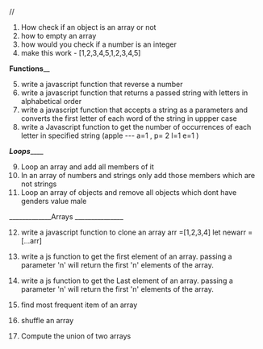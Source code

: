 //

1) How check if an object is an array or not 
2) how to empty an array 
3) how would you check if a number is an integer 
4) make this work - [1,2,3,4,5,1,2,3,4,5]

______________Functions________________

5) write a javascript function that reverse a number 
6) write a javascript function that returns a passed string with letters in alphabetical order 
7) write a javascript function that accepts a string as a parameters and converts the first letter of each word of the string in uppper case
8) write a Javascript function to get the number of occurrences of each letter in specified string 
(apple  --- a=1 , p= 2 l=1  e=1 )

_______________Loops___________________


9) Loop an array and add all members of it
10) In an array of numbers and strings only add those members which are not strings
11) Loop an array of objects and remove all objects which dont have genders value male 


_____________Arrays _______________

12) write a javascript function to clone an array
    arr =[1,2,3,4]
    let newarr = [...arr]


13) write a js function to get the first element of an array. passing a parameter 'n' will return the first 'n' elements of the array.

14) write a js function to get the Last element of an array. passing a parameter 'n' will return the first 'n' elements of the array.

15) find most frequent item of an array 

16) shuffle an array

17) Compute the union of two arrays

